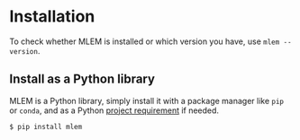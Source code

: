 # Installation

To check whether MLEM is installed or which version you have, use
`mlem --version`.

## Install as a Python library

MLEM is a Python library, simply install it with a package manager like `pip` or
`conda`, and as a Python
[project requirement](https://pip.pypa.io/en/latest/user_guide/#requirements-files)
if needed.

```bash
$ pip install mlem
```

[comment]: <> (## Advanced options)

[comment]: <> (- Shell completion can be configured # TODO)

